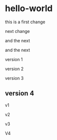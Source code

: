 # hello-world

this is a first change

next change

and the next

and the next

version 1

version 2

version 3

version 4
------------------------------------
v1

v2

v3

V4
